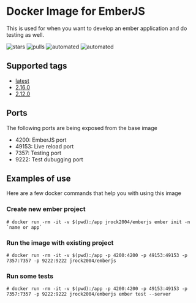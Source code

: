 # Docker Image for EmberJS

This is used for when you want to develop an ember application and do testing as well.

![stars](https://img.shields.io/docker/stars/jrock2004/emberjs.svg) ![pulls](https://img.shields.io/docker/pulls/jrock2004/emberjs.svg) ![automated](https://img.shields.io/docker/automated/jrock2004/emberjs.svg) ![automated](https://img.shields.io/docker/build/jrock2004/emberjs.svg)

## Supported tags

- [latest](https://github.com/jrock2004/docker-emberjs/blob/master/Dockerfile)
- [2.16.0](https://github.com/jrock2004/docker-emberjs/blob/2.16.0/Dockerfile)
- [2.12.0](https://github.com/jrock2004/docker-emberjs/blob/2.12.0/Dockerfile)


## Ports

The following ports are being exposed from the base image

- 4200: EmberJS port
- 49153: Live reload port
- 7357: Testing port
- 9222: Test dubugging port

## Examples of use
Here are a few docker commands that help you with using this image

### Create new ember project

```
# docker run -rm -it -v $(pwd):/app jrock2004/emberjs ember init -n `name or app`
```

### Run the image with existing project

```
# docker run -rm -it -v $(pwd):/app -p 4200:4200 -p 49153:49153 -p 7357:7357 -p 9222:9222 jrock2004/emberjs
```

### Run some tests

```
# docker run -rm -it -v $(pwd):/app -p 4200:4200 -p 49153:49153 -p 7357:7357 -p 9222:9222 jrock2004/emberjs ember test --server
```
